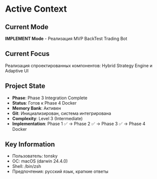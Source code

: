 # Active Context

## Current Mode
**IMPLEMENT Mode** - Реализация MVP BackTest Trading Bot

## Current Focus
Реализация спроектированных компонентов: Hybrid Strategy Engine и Adaptive UI

## Project State
- **Phase**: Phase 3 Integration Complete
- **Status**: Готов к Phase 4 Docker
- **Memory Bank**: Активен
- **Git**: Инициализирован, система интегрирована
- **Complexity**: Level 3 (Intermediate)
- **Implementation**: Phase 1 ✅ → Phase 2 ✅ → Phase 3 ✅ → Phase 4 Docker

## Key Information
- Пользователь: tonsky
- ОС: macOS (darwin 24.4.0)
- Shell: /bin/zsh
- Предпочтения: русский язык, краткие ответы
